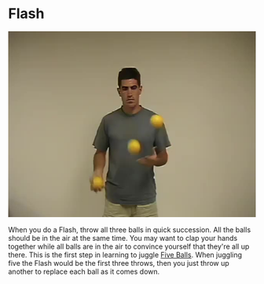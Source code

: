 # Flash

![Flash](/resources/videos/poster/flash.jpg)

When you do a Flash, throw all three balls in quick succession. All the balls should be in the air at the same time. You may want to clap your hands together while all balls are in the air to convince yourself that they're all up there. This is the first step in learning to juggle [Five Balls](fiveballcascade.md). When juggling five the Flash would be the first three throws, then you just throw up another to replace each ball as it comes down.

